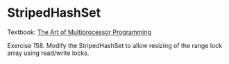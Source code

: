 <!--
 * @Author: starrysky9959 starrysky9651@outlook.com
 * @Date: 2022-11-15 23:22:22
 * @LastEditors: starrysky9959 starrysky9651@outlook.com
 * @LastEditTime: 2022-11-16 16:02:31
 * @Description:  
-->

# StripedHashSet

Textbook: [The Art of Multiprocessor Programming](https://www.elsevier.com/books-and-journals/book-companion/9780124159501)

Exercise 158. Modify the StripedHashSet to allow resizing of the range lock array using read/write locks.
